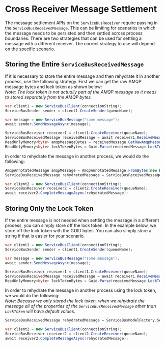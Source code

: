# Cross Receiver Message Settlement

The message settlement APIs on the `ServiceBusReceiver` require passing in the
`ServiceBusReceivedMessage`. This can be limiting for scenarios in which the message needs to be persisted and then
settled across process boundaries. There are two strategies that can be used for settling a message with a different
receiver. The correct strategy to use will depend on the specific scenario.

## Storing the Entire `ServiceBusReceivedMessage`

If it is necessary to store the entire message and then rehydrate it in another process, use the following strategy.
First we can get the raw AMQP message bytes and lock token as shown below:  
*Note: The lock token is not
actually part of the AMQP message so it needs to stored separately from the AMQP bytes.*

```C# Snippet:ServiceBusWriteReceivedMessage
var client1 = new ServiceBusClient(connectionString);
ServiceBusSender sender = client1.CreateSender(queueName);

var message = new ServiceBusMessage("some message");
await sender.SendMessageAsync(message);

ServiceBusReceiver receiver1 = client1.CreateReceiver(queueName);
ServiceBusReceivedMessage receivedMessage = await receiver1.ReceiveMessageAsync();
ReadOnlyMemory<byte> amqpMessageBytes = receivedMessage.GetRawAmqpMessage().ToBytes().ToMemory();
ReadOnlyMemory<byte> lockTokenBytes = Guid.Parse(receivedMessage.LockToken).ToByteArray();
```

In order to rehydrate the message in another process, we would do the following:

```C# Snippet:ServiceBusReadReceivedMessage
AmqpAnnotatedMessage amqpMessage = AmqpAnnotatedMessage.FromBytes(new BinaryData(amqpMessageBytes));
ServiceBusReceivedMessage rehydratedMessage = ServiceBusReceivedMessage.FromAmqpMessage(amqpMessage, new BinaryData(lockTokenBytes));

var client2 = new ServiceBusClient(connectionString);
ServiceBusReceiver receiver2 = client2.CreateReceiver(queueName);
await receiver2.CompleteMessageAsync(rehydratedMessage);
```

## Storing Only the Lock Token

If the entire message is not needed when settling the message in a different process, you can simply store off the
lock token. In the example below, we store off the lock token with the GUID bytes. You can also simply store a
string if that is easier for your scenario.

```C# Snippet:ServiceBusWriteReceivedMessageLockToken
var client1 = new ServiceBusClient(connectionString);
ServiceBusSender sender = client1.CreateSender(queueName);

var message = new ServiceBusMessage("some message");
await sender.SendMessageAsync(message);

ServiceBusReceiver receiver1 = client1.CreateReceiver(queueName);
ServiceBusReceivedMessage receivedMessage = await receiver1.ReceiveMessageAsync();
ReadOnlyMemory<byte> lockTokenBytes = Guid.Parse(receivedMessage.LockToken).ToByteArray();
```


In order to rehydrate the message in another process using the lock token, we would do the following:  
*Note: Because we only stored the lock token, when we rehydrate the message all of the properties of the
`ServiceBusReceivedMessage` other than `LockToken` will have default values.*

```C# Snippet:ServiceBusReadReceivedMessageLockToken
ServiceBusReceivedMessage rehydratedMessage = ServiceBusModelFactory.ServiceBusReceivedMessage(lockTokenGuid: new Guid(lockTokenBytes.Span));

var client2 = new ServiceBusClient(connectionString);
ServiceBusReceiver receiver2 = client2.CreateReceiver(queueName);
await receiver2.CompleteMessageAsync(rehydratedMessage);
```

